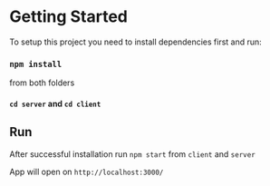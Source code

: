 # Getting Started

To setup this project you need to install dependencies first and run: 

### `npm install`

from both folders

#### `cd server` and `cd client`
## Run

After successful installation run `npm start` from `client` and `server`

App will open on `http://localhost:3000/`



